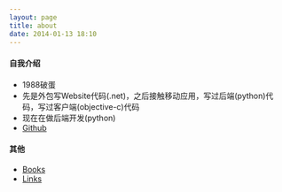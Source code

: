 ```yaml
---
layout: page
title: about
date: 2014-01-13 18:10
---
```

<script type="text/javascript">
$(document).ready(function(){
	$("#nav-menu .current").removeClass("current");
	$("#nav-menu .about-nav").addClass("current");
});
</script>


#### 自我介绍

* 1988破蛋
* 先是外包写Website代码(.net)，之后接触移动应用，写过后端(python)代码，写过客户端(objective-c)代码
* 现在在做后端开发(python)
* [Github](https://github.com/snowleung/)


#### 其他

* [Books](/books)
* [Links](/links)
